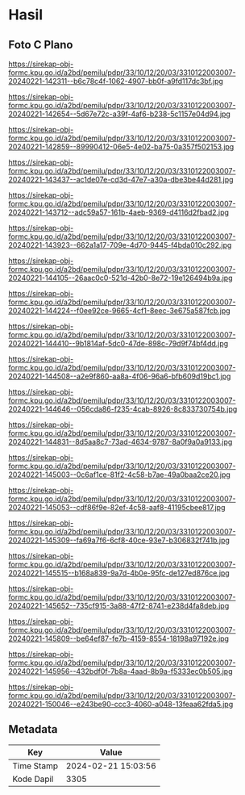 # Hasil

## Foto C Plano

https://sirekap-obj-formc.kpu.go.id/a2bd/pemilu/pdpr/33/10/12/20/03/3310122003007-20240221-142311--b6c78c4f-1062-4907-bb0f-a9fd117dc3bf.jpg

https://sirekap-obj-formc.kpu.go.id/a2bd/pemilu/pdpr/33/10/12/20/03/3310122003007-20240221-142654--5d67e72c-a39f-4af6-b238-5c1157e04d94.jpg

https://sirekap-obj-formc.kpu.go.id/a2bd/pemilu/pdpr/33/10/12/20/03/3310122003007-20240221-142859--89990412-06e5-4e02-ba75-0a357f502153.jpg

https://sirekap-obj-formc.kpu.go.id/a2bd/pemilu/pdpr/33/10/12/20/03/3310122003007-20240221-143437--ac1de07e-cd3d-47e7-a30a-dbe3be44d281.jpg

https://sirekap-obj-formc.kpu.go.id/a2bd/pemilu/pdpr/33/10/12/20/03/3310122003007-20240221-143712--adc59a57-161b-4aeb-9369-d4116d2fbad2.jpg

https://sirekap-obj-formc.kpu.go.id/a2bd/pemilu/pdpr/33/10/12/20/03/3310122003007-20240221-143923--662a1a17-709e-4d70-9445-f4bda010c292.jpg

https://sirekap-obj-formc.kpu.go.id/a2bd/pemilu/pdpr/33/10/12/20/03/3310122003007-20240221-144105--26aac0c0-521d-42b0-8e72-19e126494b9a.jpg

https://sirekap-obj-formc.kpu.go.id/a2bd/pemilu/pdpr/33/10/12/20/03/3310122003007-20240221-144224--f0ee92ce-9665-4cf1-8eec-3e675a587fcb.jpg

https://sirekap-obj-formc.kpu.go.id/a2bd/pemilu/pdpr/33/10/12/20/03/3310122003007-20240221-144410--9b1814af-5dc0-47de-898c-79d9f74bf4dd.jpg

https://sirekap-obj-formc.kpu.go.id/a2bd/pemilu/pdpr/33/10/12/20/03/3310122003007-20240221-144508--a2e9f860-aa8a-4f06-96a6-bfb609d19bc1.jpg

https://sirekap-obj-formc.kpu.go.id/a2bd/pemilu/pdpr/33/10/12/20/03/3310122003007-20240221-144646--056cda86-f235-4cab-8926-8c833730754b.jpg

https://sirekap-obj-formc.kpu.go.id/a2bd/pemilu/pdpr/33/10/12/20/03/3310122003007-20240221-144831--8d5aa8c7-73ad-4634-9787-8a0f9a0a9133.jpg

https://sirekap-obj-formc.kpu.go.id/a2bd/pemilu/pdpr/33/10/12/20/03/3310122003007-20240221-145003--0c6af1ce-81f2-4c58-b7ae-49a0baa2ce20.jpg

https://sirekap-obj-formc.kpu.go.id/a2bd/pemilu/pdpr/33/10/12/20/03/3310122003007-20240221-145053--cdf86f9e-82ef-4c58-aaf8-41195cbee817.jpg

https://sirekap-obj-formc.kpu.go.id/a2bd/pemilu/pdpr/33/10/12/20/03/3310122003007-20240221-145309--fa69a7f6-6cf8-40ce-93e7-b306832f741b.jpg

https://sirekap-obj-formc.kpu.go.id/a2bd/pemilu/pdpr/33/10/12/20/03/3310122003007-20240221-145515--b168a839-9a7d-4b0e-95fc-de127ed876ce.jpg

https://sirekap-obj-formc.kpu.go.id/a2bd/pemilu/pdpr/33/10/12/20/03/3310122003007-20240221-145652--735cf915-3a88-47f2-8741-e238d4fa8deb.jpg

https://sirekap-obj-formc.kpu.go.id/a2bd/pemilu/pdpr/33/10/12/20/03/3310122003007-20240221-145809--be64ef87-fe7b-4159-8554-18198a97192e.jpg

https://sirekap-obj-formc.kpu.go.id/a2bd/pemilu/pdpr/33/10/12/20/03/3310122003007-20240221-145956--432bdf0f-7b8a-4aad-8b9a-f5333ec0b505.jpg

https://sirekap-obj-formc.kpu.go.id/a2bd/pemilu/pdpr/33/10/12/20/03/3310122003007-20240221-150046--e243be90-ccc3-4060-a048-13feaa62fda5.jpg


## Metadata

| Key        | Value               |
| ---------- | ------------------- |
| Time Stamp | 2024-02-21 15:03:56 |
| Kode Dapil | 3305                |



